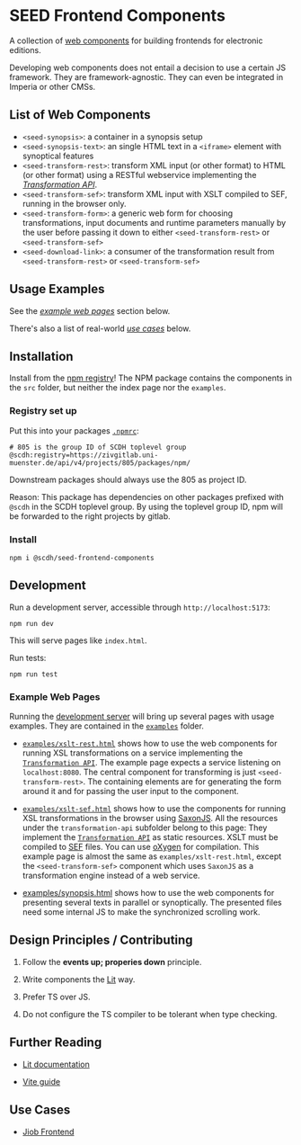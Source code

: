 # SEED Frontend Components

A collection of [web
components](https://developer.mozilla.org/en-US/docs/Web/API/Web_components)
for building frontends for electronic editions.

Developing web components does not entail a decision to use a certain
JS framework. They are framework-agnostic.  They can even be
integrated in Imperia or other CMSs.

## List of Web Components

- `<seed-synopsis>`: a container in a synopsis setup
- `<seed-synopsis-text>`: an single HTML text in a `<iframe>` element
  with synoptical features
- `<seed-transform-rest>`: transform XML input (or other format) to
  HTML (or other format) using a RESTful webservice implementing the
  [*Transformation API*](transformation-api.md).
- `<seed-transform-sef>`: transform XML input with XSLT compiled to
  SEF, running in the browser only.
- `<seed-transform-form>`: a generic web form for choosing
  transformations, input documents and runtime parameters manually by
  the user before passing it down to either `<seed-transform-rest>` or
  `<seed-transform-sef>`
- `<seed-download-link>`: a consumer of the transformation result from
  `<seed-transform-rest>` or `<seed-transform-sef>`


## Usage Examples

See the  [*example web pages*](#example-web-pages) section below.

There's also a list of real-world [*use cases*](#use-cases) below.

## Installation

Install from the [npm registry](-/packages/6733)! The NPM package
contains the components in the `src` folder, but neither the index
page nor the `examples`.

### Registry set up

Put this into your packages [`.npmrc`](https://docs.npmjs.com/cli/v9/configuring-npm/npmrc):

```shell
# 805 is the group ID of SCDH toplevel group
@scdh:registry=https://zivgitlab.uni-muenster.de/api/v4/projects/805/packages/npm/
```

Downstream packages should always use the 805 as project ID.

Reason: This package has dependencies on other packages prefixed with
`@scdh` in the SCDH toplevel group. By using the toplevel group ID,
npm will be forwarded to the right projects by gitlab.


### Install

```shell
npm i @scdh/seed-frontend-components
```

## Development

Run a development server, accessible through `http://localhost:5173`:

```shell
npm run dev
```

This will serve pages like `index.html`.

Run tests:

```shell
npm run test
```
### Example Web Pages

Running the [development server](#development) will bring up several
pages with usage examples. They are contained in the
[`examples`](examples) folder.

- [`examples/xslt-rest.html`](examples/xslt.html) shows how to use the
  web components for running XSL transformations on a service
  implementing the [`Transformation API`](transformation-api.js). The
  example page expects a service listening on `localhost:8080`. The
  central component for transforming is just
  `<seed-transform-rest>`. The containing elements are for generating
  the form around it and for passing the user input to the component.

- [`examples/xslt-sef.html`](examples/sef.html) shows how to use the
  components for running XSL transformations in the browser using
  [SaxonJS](https://www.saxonica.com/saxon-js/documentation2/index.html#!about). All
  the resources under the `transformation-api` subfolder belong to
  this page: They implement the [`Transformation
  API`](transformation-api.md) as static resources. XSLT must be
  compiled to
  [SEF](https://www.saxonica.com/saxon-js/documentation2/index.html#!about)
  files. You can use
  [oXygen](https://www.oxygenxml.com/doc/versions/25.1/ug-editor/topics/compile-xsl-for-saxon-x-tools.html)
  for compilation. This example page is almost the same as
  `examples/xslt-rest.html`, except the `<seed-transform-sef>`
  component which uses `SaxonJS` as a transformation engine instead of
  a web service.

- [examples/synopsis.html](examples/synopsis.html) shows how to use
  the web components for presenting several texts in parallel or
  synoptically. The presented files need some internal JS to make the
  synchronized scrolling work.


## Design Principles / Contributing

1. Follow the **events up; properies down** principle.

1. Write components the [Lit](https://lit.dev/docs/) way.

1. Prefer TS over JS.

1. Do not configure the TS compiler to be tolerant when type checking.

## Further Reading

- [Lit documentation](https://lit.dev/docs/)

- [Vite guide](https://vitejs.dev/guide/)

## Use Cases

- [Jiob Frontend](https://zivgitlab.uni-muenster.de/SCDH/schnocks-ijob/hiob-synopsis-frontend)
